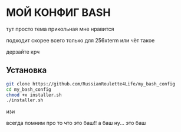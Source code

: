 # МОЙ КОНФИГ BASH

тут просто тема прикольная мне нравится

подходит скорее всего только для 256xterm или чёт такое

дерзайте крч

## Установка

```bash
git clone https://github.com/RussianRoulette4Life/my_bash_config
cd my_bash_config
chmod +x installer.sh
./installer.sh
```
изи

всегда помним про то что это баш!! а баш ну... это баш

